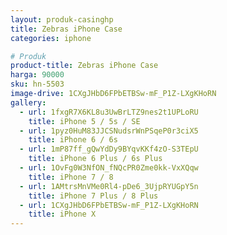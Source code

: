 ```yaml
---
layout: produk-casinghp
title: Zebras iPhone Case
categories: iphone

# Produk
product-title: Zebras iPhone Case
harga: 90000
sku: hn-5503
image-drive: 1CXgJHbD6FPbETBSw-mF_P1Z-LXgKHoRN
gallery:
  - url: 1fxgR7X6KL8u3UwBrLTZ9nes2t1UPLoRU
    title: iPhone 5 / 5s / SE
  - url: 1pyz0HuM83JJCSNudsrWnPSqeP0r3ciX5
    title: iPhone 6 / 6s
  - url: 1mP87ff_gQwYdDy9BYqvKKf4zO-S3TEpU
    title: iPhone 6 Plus / 6s Plus
  - url: 1OvFg0W3NfON_fNQcPR0Zme0kk-VxXQqw
    title: iPhone 7 / 8
  - url: 1AMtrsMnVMe0Rl4-pDe6_3UjpRYUGpY5n
    title: iPhone 7 Plus / 8 Plus
  - url: 1CXgJHbD6FPbETBSw-mF_P1Z-LXgKHoRN
    title: iPhone X
---
```

